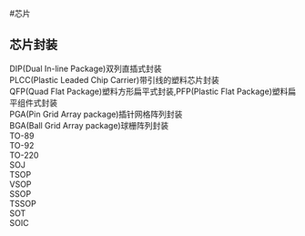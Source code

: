 #芯片
## 芯片封装
DIP(Dual In-line Package)双列直插式封装  
PLCC(Plastic Leaded Chip Carrier)带引线的塑料芯片封装  
QFP(Quad Flat Package)塑料方形扁平式封装,PFP(Plastic Flat Package)塑料扁平组件式封装  
PGA(Pin Grid Array package)插针网格阵列封装  
BGA(Ball Grid Array package)球栅阵列封装  
TO-89  
TO-92  
TO-220  
SOJ  
TSOP  
VSOP  
SSOP  
TSSOP  
SOT  
SOIC